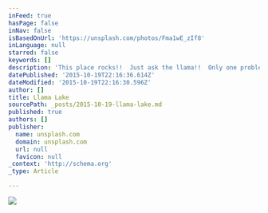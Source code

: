 ```yaml
---
inFeed: true
hasPage: false
inNav: false
isBasedOnUrl: 'https://unsplash.com/photos/Fma1wE_zIf8'
inLanguage: null
starred: false
keywords: []
description: 'This place rocks!!  Just ask the llama!!  Only one problem - no berries here.... :-('
datePublished: '2015-10-19T22:16:36.614Z'
dateModified: '2015-10-19T22:16:30.596Z'
author: []
title: Llama Lake
sourcePath: _posts/2015-10-19-llama-lake.md
published: true
authors: []
publisher:
  name: unsplash.com
  domain: unsplash.com
  url: null
  favicon: null
_context: 'http://schema.org'
_type: Article

---
```

![](https://images.unsplash.com/photo-1443479579455-1860f114bf77?fit=crop&fm=jpg&h=1000&q=80&w=1925)